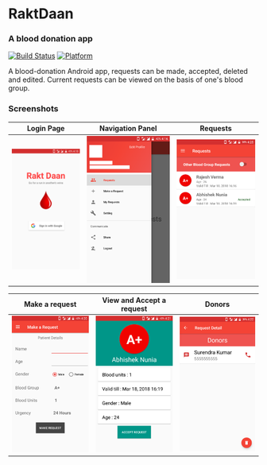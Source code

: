 # RaktDaan
### A blood donation app

[![Build Status](https://travis-ci.org/sanjaypra555/RaktDaan.svg?branch=master)](https://travis-ci.org/sanjaypra555/RaktDaan) [![Platform](https://img.shields.io/badge/platform-android-green.svg)](http://developer.android.com/index.html)

A blood-donation Android app, requests can be made,
accepted, deleted and edited. Current requests can be viewed on the basis of
one's blood group.

### Screenshots
Login Page            |  Navigation Panel | Requests
:-------------------------:|:-------------------------:|:-------------------------:
![Screenshot #1](Screenshots/scr1.png "Screenshot #1")  |  ![Screenshot #2](Screenshots/scr3.png "Screenshot #2")| ![Screenshot #3](Screenshots/scr4.png "Screenshot #3")

Make a request             |  View and Accept a request  | Donors 
:-------------------------:|:-------------------------:|:-------------------------:
![Screenshot #4](Screenshots/scr5.png "Screenshot #4")  |  ![Screenshot #5](Screenshots/scr6.png "Screenshot #5")| ![Screenshot #6](Screenshots/scr7.png "Screenshot #6")

 
